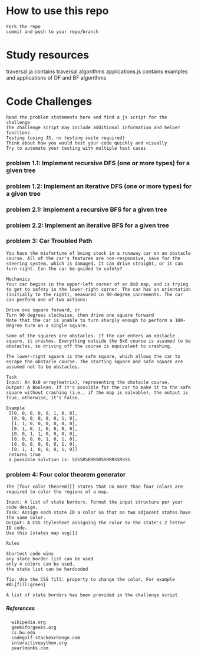 # How to use this repo
    Fork the repo 
    commit and push to your repo/branch

# Study resources
  traversal.ja contains traversal algorithms
  applications.js contains examples and applications of DF and BF algorithms

# Code Challenges
    Read the problem statements here and find a js script for the challenge
    The challenge script may include additional information and helper functions
    Testing (using JS, no testing suite required)
    Think about how you would test your code quickly and visually
    Try to automate your testing with multiple test cases

### problem 1.1: Implement recursive DFS (one or more types) for a given tree

### problem 1.2: Implement an iterative DFS (one or more types) for a given tree

### problem 2.1: Implement a recursive BFS for a given tree

### problem 2.2: Implement an iterative BFS for a given tree

### problem 3: Car Troubled Path

    You have the misfortune of being stuck in a runaway car on an obstacle course. All of the car's features are non-responsive, save for the steering system, which is damaged. It can drive straight, or it can turn right. Can the car be guided to safety?

    Mechanics
    Your car begins in the upper-left corner of an 8x8 map, and is trying to get to safety in the lower-right corner. The car has an orientation (initially to the right), measured in 90-degree increments. The car can perform one of two actions:

    Drive one square forward, or
    Turn 90 degrees clockwise, then drive one square forward
    Note that the car is unable to turn sharply enough to perform a 180-degree turn on a single square.

    Some of the squares are obstacles. If the car enters an obstacle square, it crashes. Everything outside the 8x8 course is assumed to be obstacles, so driving off the course is equivalent to crashing.

    The lower-right square is the safe square, which allows the car to escape the obstacle course. The starting square and safe square are assumed not to be obstacles.

    Task
    Input: An 8x8 array(matrix), representing the obstacle course. 
    Output: A Boolean. If it's possible for the car to make it to the safe square without crashing (i.e., if the map is solvable), the output is True, otherwise, it's False.

    Example
     [[0, 0, 0, 0, 0, 1, 0, 0],
      [0, 0, 0, 0, 0, 0, 1, 0], 
      [1, 1, 0, 0, 0, 0, 0, 0], 
      [0, 1, 0, 1, 0, 0, 0, 0], 
      [0, 0, 1, 1, 0, 0, 0, 0], 
      [0, 0, 0, 0, 1, 0, 1, 0], 
      [0, 0, 0, 0, 0, 0, 1, 0], 
      [0, 1, 1, 0, 0, 0, 1, 0]]
     returns true 
     a possible solution is: SSSSRSRRRSRSSRRRSSRSSS

### problem 4: Four color theorem generator

    The [four color theorem][] states that no more than four colors are required to color the regions of a map.

    Input: A list of state borders. Format the input structure per your code design.
    Task: Assign each state ID a color so that no two adjacent states have the same color. 
    Output: A CSS stylesheet assigning the color to the state's 2 letter ID code. 
    Use this [states map svg][]

    Rules

    Shortest code wins
    any state border list can be used
    only 4 colors can be used.
    the state list can be hardcoded

    Tip: Use the CSS fill: property to change the color, For example #AL{fill:green}

    A list of state borders has been provided in the challenge script


##### References
      wikipedia.org
      geeksforgeeks.org
      cs.bu.edu
      codegolf.stackexchange.com
      interactivepython.org
      pearlmonks.com


<!-- Links -->
[four color theorem]: https://en.wikipedia.org/wiki/Four_color_theorem
[states map svg]: https://upload.wikimedia.org/wikipedia/commons/3/32/Blank_US_Map.svg
